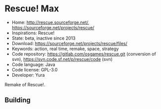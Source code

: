 # Rescue! Max

- Home: http://rescue.sourceforge.net/, https://sourceforge.net/projects/rescue/
- Inspirations: Rescue!
- State: beta, inactive since 2013
- Download: https://sourceforge.net/projects/rescue/files/
- Keywords: action, real time, remake, space, strategy
- Code repository: https://gitlab.com/osgames/rescue.git (conversion of svn), https://svn.code.sf.net/p/rescue/code (svn)
- Code language: Java
- Code license: GPL-3.0
- Developer: Yura

Remake of Rescue!.

## Building
